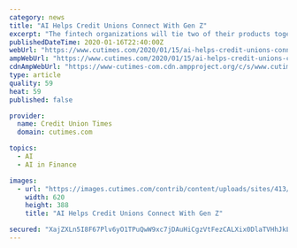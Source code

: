 ```yaml
---
category: news
title: "AI Helps Credit Unions Connect With Gen Z"
excerpt: "The fintech organizations will tie two of their products together ... Islandia, N.Y.-based Teledata Communications, Inc., a provider of a complete consumer loan origination platform, announced development of an AI-powered, natural language rules engine that leverages machine learning to create and maintain risk-based rules and lending policies."
publishedDateTime: 2020-01-16T22:40:00Z
webUrl: "https://www.cutimes.com/2020/01/15/ai-helps-credit-unions-connect-with-gen-z/"
ampWebUrl: "https://www.cutimes.com/2020/01/15/ai-helps-credit-unions-connect-with-gen-z/?amp=1"
cdnAmpWebUrl: "https://www-cutimes-com.cdn.ampproject.org/c/s/www.cutimes.com/2020/01/15/ai-helps-credit-unions-connect-with-gen-z/?amp=1"
type: article
quality: 59
heat: 59
published: false

provider:
  name: Credit Union Times
  domain: cutimes.com

topics:
  - AI
  - AI in Finance

images:
  - url: "https://images.cutimes.com/contrib/content/uploads/sites/413/2020/01/AI-connections-e1579106531545.jpg"
    width: 620
    height: 388
    title: "AI Helps Credit Unions Connect With Gen Z"

secured: "XajZXLn5I8F67Plv6yO1TPuQwW9xc7jDAuHiCgzVtFezCALXix0DlaTVHhJkLwH6UQqrBXAJ5WvoYswuXJ6QyVXyI7W7N5oX46fRFAKtdiTJgV6LJaN5x/47SpKbGLdW9BR+6ZzR5ZdNSvoQU5QB5G7Y9xOuGZAopIJib/bKIXSm26LTze9Wqklcqi+18jDViH907t0a08HI5zxsAKq62iZ9r9GduDOAzoVFpThgtNyXh/VE+KoWM3uc9Ae+xHDfFmBubZducKMqJJ+P0PRe6bTLAjrvsks9niMOFDxoLBEH0D6dWjl14uarLK07+uGnrpbNccBpawqEdIgIlbwa/Ej7xSvdFD6EwQkhZBUFknBROYCqavmvXTrJBbrf36BhCvHF6rYKrzUrq119Y+kbm9UAc0NKOwXd7teHdI5vSMnzcVWK83sXACPDkytX4ESixANNw5MArwCQX7ofUu8A0lg1FqVw/WFkFZVocvqpyyE=;q4MLtN7eNjKZHT08WupJHA=="
---
```


